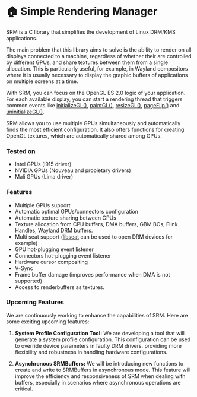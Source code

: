 # 🏠 Simple Rendering Manager

SRM is a C library that simplifies the development of Linux DRM/KMS applications.

The main problem that this library aims to solve is the ability to render on all displays connected to a machine, regardless of whether their are controlled by different GPUs, and share textures between them from a single allocation. This is particularly useful, for example, in Wayland compositors where it is usually necessary to display the graphic buffers of applications on multiple screens at a time.

With SRM, you can focus on the OpenGL ES 2.0 logic of your application. For each available display, you can start a rendering thread that triggers common events like [initializeGL()](struct_s_r_m_connector_interface.html), [paintGL()](struct_s_r_m_connector_interface.html), [resizeGL()](struct_s_r_m_connector_interface.html), [pageFlip()](struct_s_r_m_connector_interface.html) and [uninitializeGL()](struct_s_r_m_connector_interface.html).

SRM allows you to use multiple GPUs simultaneously and automatically finds the most efficient configuration. It also offers functions for creating OpenGL textures, which are automatically shared among GPUs.

### Tested on

* Intel GPUs (i915 driver)
* NVIDIA GPUs (Nouveau and propietary drivers)
* Mali GPUs (Lima driver)

### Features

* Multiple GPUs support
* Automatic optimal GPUs/connectors configuration
* Automatic texture sharing between GPUs
* Texture allocation from CPU buffers, DMA buffers, GBM BOs, Flink Handles, Wayland DRM buffers.
* Multi seat support ([libseat](https://github.com/kennylevinsen/seatd) can be used to open DRM devices for example)
* GPU hot-plugging event listener
* Connectors hot-plugging event listener
* Hardware cursor compositing
* V-Sync
* Frame buffer damage (improves performance when DMA is not supported)
* Access to renderbuffers as textures.

### Upcoming Features

We are continuously working to enhance the capabilities of SRM. Here are some exciting upcoming features:

1. **System Profile Configuration Tool:** We are developing a tool that will generate a system profile configuration. This configuration can be used to override device parameters in faulty DRM drivers, providing more flexibility and robustness in handling hardware configurations.

2. **Asynchronous SRMBuffers:** We will be introducing new functions to create and write to SRMBuffers in asynchronous mode. This feature will improve the efficiency and responsiveness of SRM when dealing with buffers, especially in scenarios where asynchronous operations are critical.